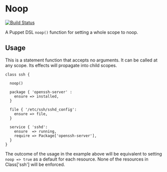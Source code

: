 Noop
====
[![Build Status](https://travis-ci.org/trlinkin/trlinkin-noop.png?branch=master)](https://travis-ci.org/trlinkin/trlinkin-noop)

A Puppet DSL `noop()` function for setting a whole scope to noop.

Usage
-----
This is a statement function that accepts no arguments. It can be called at any scope. Its effects will propagate into child scopes.

    class ssh {
	
      noop()
	  
      package { 'openssh-server' :
        ensure => installed,
      }

      file { '/etc/ssh/sshd_config':
        ensure => file,
      }
	  
      service { 'sshd':
        ensure  => running,
        require => Package['openssh-server'],
      }
    }

The outcome of the usage in the example above will be equivalent to setting `noop => true` as a default for each resource. None of the resources in Class['ssh'] will be enforced.
